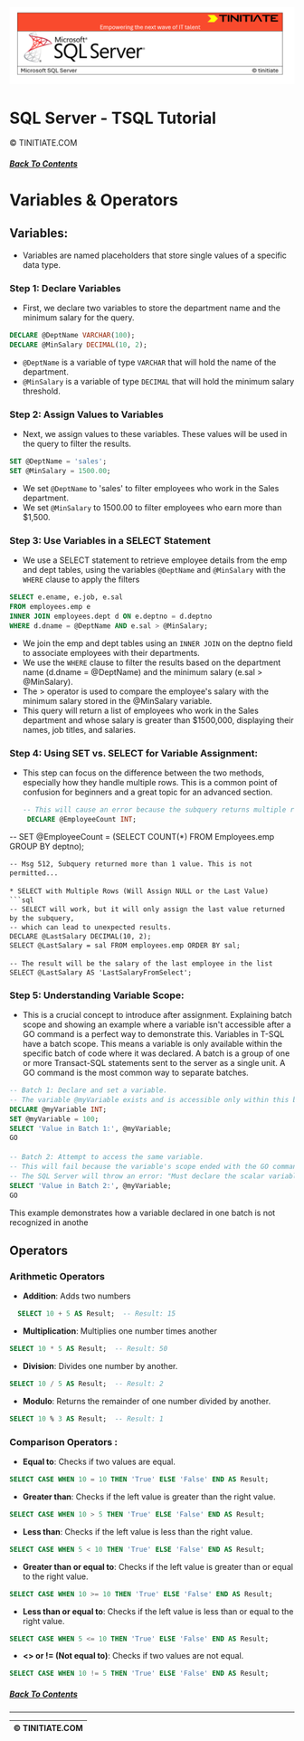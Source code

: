 ![SQL Server Tinitiate Image](../sqlserver-sql/sqlserver.png)

# SQL Server - TSQL Tutorial
&copy; TINITIATE.COM

##### [Back To Contents](./README.md)

# Variables & Operators
## Variables:
* Variables are named placeholders that store single values of a specific data type.
### Step 1: Declare Variables
* First, we declare two variables to store the department name and the minimum salary for the query.
```sql
DECLARE @DeptName VARCHAR(100);
DECLARE @MinSalary DECIMAL(10, 2);
```
* `@DeptName` is a variable of type `VARCHAR` that will hold the name of the department.
* `@MinSalary` is a variable of type `DECIMAL` that will hold the minimum salary threshold.
### Step 2: Assign Values to Variables
* Next, we assign values to these variables. These values will be used in the query to filter the results.
```sql
SET @DeptName = 'sales';
SET @MinSalary = 1500.00;
```
* We set `@DeptName` to 'sales' to filter employees who work in the Sales department.
* We set `@MinSalary` to 1500.00 to filter employees who earn more than $1,500.
### Step 3: Use Variables in a SELECT Statement
* We use a SELECT statement to retrieve employee details from the emp and dept tables, using the variables `@DeptName` and `@MinSalary` with the `WHERE` clause to apply the filters
```sql
SELECT e.ename, e.job, e.sal
FROM employees.emp e
INNER JOIN employees.dept d ON e.deptno = d.deptno
WHERE d.dname = @DeptName AND e.sal > @MinSalary;
```
* We join the emp and dept tables using an `INNER JOIN` on the deptno field to associate employees with their departments.
* We use the `WHERE` clause to filter the results based on the department name (d.dname = @DeptName) and the minimum salary (e.sal > @MinSalary).
* The > operator is used to compare the employee's salary with the minimum salary stored in the @MinSalary variable.
* This query will return a list of employees who work in the Sales department and whose salary is greater than $1500,000, displaying their names, job titles, and salaries.
### Step 4: Using SET vs. SELECT for Variable Assignment: 
* This step can focus on the difference between the two methods, especially how they handle multiple rows. This is a common point of confusion for beginners and a great topic for an advanced section.
  ```sql
  -- This will cause an error because the subquery returns multiple rows
   DECLARE @EmployeeCount INT;
-- SET @EmployeeCount = (SELECT COUNT(*) FROM Employees.emp GROUP BY deptno);
```
-- Msg 512, Subquery returned more than 1 value. This is not permitted...
 
* SELECT with Multiple Rows (Will Assign NULL or the Last Value)
```sql
-- SELECT will work, but it will only assign the last value returned by the subquery,
-- which can lead to unexpected results.
DECLARE @LastSalary DECIMAL(10, 2);
SELECT @LastSalary = sal FROM employees.emp ORDER BY sal;

-- The result will be the salary of the last employee in the list
SELECT @LastSalary AS 'LastSalaryFromSelect';
```


### Step 5: Understanding Variable Scope: 
* This is a crucial concept to introduce after assignment. Explaining batch scope and showing an example where a variable isn't accessible after a GO command is a perfect way to demonstrate this.
  Variables in T-SQL have a batch scope. This means a variable is only available within the specific batch of code where it was declared. A batch is a group of one or more Transact-SQL statements sent to the server as a     single unit. A GO command is the most common way to separate batches.
```sql
-- Batch 1: Declare and set a variable.
-- The variable @myVariable exists and is accessible only within this batch.
DECLARE @myVariable INT;
SET @myVariable = 100;
SELECT 'Value in Batch 1:', @myVariable;
GO

-- Batch 2: Attempt to access the same variable.
-- This will fail because the variable's scope ended with the GO command.
-- The SQL Server will throw an error: "Must declare the scalar variable '@myVariable'."
SELECT 'Value in Batch 2:', @myVariable;
GO

```
This example demonstrates how a variable declared in one batch is not recognized in anothe
## Operators
### Arithmetic Operators
* **Addition**: Adds two numbers 
```sql
  SELECT 10 + 5 AS Result;  -- Result: 15
```   
* **Multiplication**: Multiplies one number times another
```sql
SELECT 10 * 5 AS Result;  -- Result: 50
```
* **Division**: Divides one number by another.
```sql
SELECT 10 / 5 AS Result;  -- Result: 2
```
* **Modulo**: Returns the remainder of one number divided by another.
```sql
SELECT 10 % 3 AS Result;  -- Result: 1
```
### Comparison Operators : 
* **Equal to**: Checks if two values are equal.
``` sql
SELECT CASE WHEN 10 = 10 THEN 'True' ELSE 'False' END AS Result;  
```  
* **Greater than**: Checks if the left value is greater than the right value.
``` sql
SELECT CASE WHEN 10 > 5 THEN 'True' ELSE 'False' END AS Result;  
``` 
* **Less than**: Checks if the left value is less than the right value.
``` sql
SELECT CASE WHEN 5 < 10 THEN 'True' ELSE 'False' END AS Result; 
```
* **Greater than or equal to**: Checks if the left value is greater than or equal to the right value.
``` sql
SELECT CASE WHEN 10 >= 10 THEN 'True' ELSE 'False' END AS Result;
``` 
* **Less than or equal to**: Checks if the left value is less than or equal to the right value.
``` sql
SELECT CASE WHEN 5 <= 10 THEN 'True' ELSE 'False' END AS Result;  
```
* **<> or != (Not equal to)**: Checks if two values are not equal.
```sql
SELECT CASE WHEN 10 != 5 THEN 'True' ELSE 'False' END AS Result; 
```

##### [Back To Contents](./README.md)
***
| &copy; TINITIATE.COM |
|----------------------|
